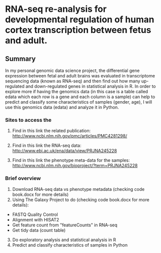# RNA-seq re-analysis for developmental regulation of human cortex transcription between fetus and adult.
## Summary
In my personal genomic data science project, the differential gene expression between fetal and adult brains was evaluated in transcriptome sequencing data (known as RNA-seq) and then find out how many up-regulated and down-regulated genes in statistical analysis in R. In order to explore more if having the genomics data (in this case is a table called edata which each row is a gene and each column is a sample) can help to predict and classify some characteristics of samples (gender, age), I will use this genomics data (edata) and analyze it in Python. 
### Sites to access the 
1. Find in this link the related publication: http://www.ncbi.nlm.nih.gov/pmc/articles/PMC4281298/

2. Find in this link the RNA-seq data: http://www.ebi.ac.uk/ena/data/view/PRJNA245228

3. Find in this link the phenotype meta-data for the samples: http://www.ncbi.nlm.nih.gov/bioproject/?term=PRJNA245228

### Brief overview
1. Download RNA-seq data vs phenotype metadata (checking code book.docx for more details)
2. Using The Galaxy Project to do (checking code book.docx for more details):
- FASTQ Quality Control
- Alignment with HISAT2
- Get feature count from "featureCounts" in RNA-seq
- Get tidy data (count table)
3. Do exploratory analysis and statistical analysis in R
4. Predict and classify characteristics of samples in Python 

